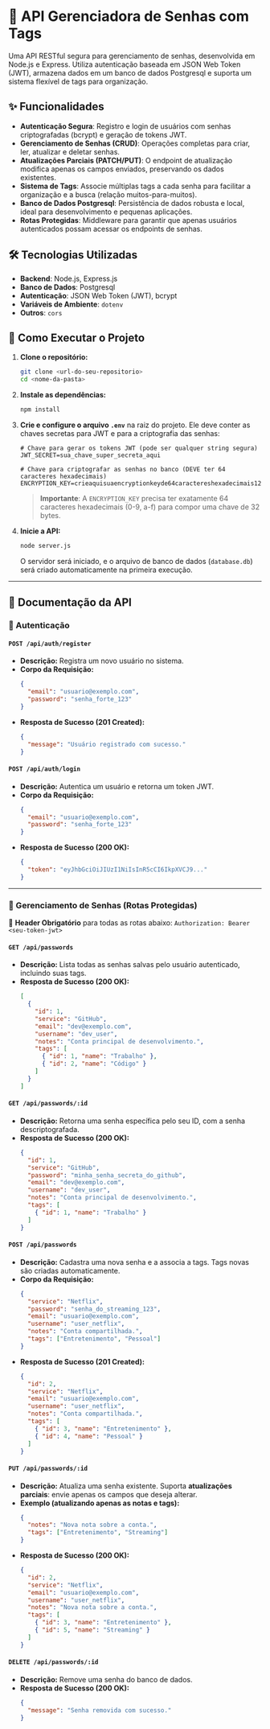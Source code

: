 # 🔐 API Gerenciadora de Senhas com Tags

Uma API RESTful segura para gerenciamento de senhas, desenvolvida em Node.js e Express. Utiliza autenticação baseada em JSON Web Token (JWT), armazena dados em um banco de dados Postgresql e suporta um sistema flexível de tags para organização.

## ✨ Funcionalidades

-   **Autenticação Segura**: Registro e login de usuários com senhas criptografadas (bcrypt) e geração de tokens JWT.
-   **Gerenciamento de Senhas (CRUD)**: Operações completas para criar, ler, atualizar e deletar senhas.
-   **Atualizações Parciais (PATCH/PUT)**: O endpoint de atualização modifica apenas os campos enviados, preservando os dados existentes.
-   **Sistema de Tags**: Associe múltiplas tags a cada senha para facilitar a organização e a busca (relação muitos-para-muitos).
-   **Banco de Dados Postgresql**: Persistência de dados robusta e local, ideal para desenvolvimento e pequenas aplicações.
-   **Rotas Protegidas**: Middleware para garantir que apenas usuários autenticados possam acessar os endpoints de senhas.

## 🛠️ Tecnologias Utilizadas

-   **Backend**: Node.js, Express.js
-   **Banco de Dados**: Postgresql
-   **Autenticação**: JSON Web Token (JWT), bcrypt
-   **Variáveis de Ambiente**: `dotenv`
-   **Outros**: `cors`

## 🚀 Como Executar o Projeto

1.  **Clone o repositório:**
    ```bash
    git clone <url-do-seu-repositorio>
    cd <nome-da-pasta>
    ```

2.  **Instale as dependências:**
    ```bash
    npm install
    ```

3.  **Crie e configure o arquivo `.env`** na raiz do projeto. Ele deve conter as chaves secretas para JWT e para a criptografia das senhas:
    ```env
    # Chave para gerar os tokens JWT (pode ser qualquer string segura)
    JWT_SECRET=sua_chave_super_secreta_aqui

    # Chave para criptografar as senhas no banco (DEVE ter 64 caracteres hexadecimais)
    ENCRYPTION_KEY=crieaquisuaencryptionkeyde64caractereshexadecimais1234567890
    ```
    > **Importante**: A `ENCRYPTION_KEY` precisa ter exatamente 64 caracteres hexadecimais (0-9, a-f) para compor uma chave de 32 bytes.

4.  **Inicie a API:**
    ```bash
    node server.js
    ```
    O servidor será iniciado, e o arquivo de banco de dados (`database.db`) será criado automaticamente na primeira execução.

---

## 📄 Documentação da API

### 🧍 Autenticação

#### `POST /api/auth/register`

-   **Descrição:** Registra um novo usuário no sistema.
-   **Corpo da Requisição:**
    ```json
    {
      "email": "usuario@exemplo.com",
      "password": "senha_forte_123"
    }
    ```
-   **Resposta de Sucesso (201 Created):**
    ```json
    {
      "message": "Usuário registrado com sucesso."
    }
    ```

#### `POST /api/auth/login`

-   **Descrição:** Autentica um usuário e retorna um token JWT.
-   **Corpo da Requisição:**
    ```json
    {
      "email": "usuario@exemplo.com",
      "password": "senha_forte_123"
    }
    ```
-   **Resposta de Sucesso (200 OK):**
    ```json
    {
      "token": "eyJhbGciOiJIUzI1NiIsInR5cCI6IkpXVCJ9..."
    }
    ```

---

### 🔐 Gerenciamento de Senhas (Rotas Protegidas)

📌 **Header Obrigatório** para todas as rotas abaixo:
`Authorization: Bearer <seu-token-jwt>`

#### `GET /api/passwords`

-   **Descrição:** Lista todas as senhas salvas pelo usuário autenticado, incluindo suas tags.
-   **Resposta de Sucesso (200 OK):**
    ```json
    [
      {
        "id": 1,
        "service": "GitHub",
        "email": "dev@exemplo.com",
        "username": "dev_user",
        "notes": "Conta principal de desenvolvimento.",
        "tags": [
          { "id": 1, "name": "Trabalho" },
          { "id": 2, "name": "Código" }
        ]
      }
    ]
    ```

#### `GET /api/passwords/:id`

-   **Descrição:** Retorna uma senha específica pelo seu ID, com a senha descriptografada.
-   **Resposta de Sucesso (200 OK):**
    ```json
    {
      "id": 1,
      "service": "GitHub",
      "password": "minha_senha_secreta_do_github",
      "email": "dev@exemplo.com",
      "username": "dev_user",
      "notes": "Conta principal de desenvolvimento.",
      "tags": [
        { "id": 1, "name": "Trabalho" }
      ]
    }
    ```

#### `POST /api/passwords`

-   **Descrição:** Cadastra uma nova senha e a associa a tags. Tags novas são criadas automaticamente.
-   **Corpo da Requisição:**
    ```json
    {
      "service": "Netflix",
      "password": "senha_do_streaming_123",
      "email": "usuario@exemplo.com",
      "username": "user_netflix",
      "notes": "Conta compartilhada.",
      "tags": ["Entretenimento", "Pessoal"]
    }
    ```
-   **Resposta de Sucesso (201 Created):**
    ```json
    {
      "id": 2,
      "service": "Netflix",
      "email": "usuario@exemplo.com",
      "username": "user_netflix",
      "notes": "Conta compartilhada.",
      "tags": [
        { "id": 3, "name": "Entretenimento" },
        { "id": 4, "name": "Pessoal" }
      ]
    }
    ```

#### `PUT /api/passwords/:id`

-   **Descrição:** Atualiza uma senha existente. Suporta **atualizações parciais**: envie apenas os campos que deseja alterar.
-   **Exemplo (atualizando apenas as notas e tags):**
    ```json
    {
      "notes": "Nova nota sobre a conta.",
      "tags": ["Entretenimento", "Streaming"]
    }
    ```
-   **Resposta de Sucesso (200 OK):**
    ```json
    {
      "id": 2,
      "service": "Netflix",
      "email": "usuario@exemplo.com",
      "username": "user_netflix",
      "notes": "Nova nota sobre a conta.",
      "tags": [
        { "id": 3, "name": "Entretenimento" },
        { "id": 5, "name": "Streaming" }
      ]
    }
    ```

#### `DELETE /api/passwords/:id`

-   **Descrição:** Remove uma senha do banco de dados.
-   **Resposta de Sucesso (200 OK):**
    ```json
    {
      "message": "Senha removida com sucesso."
    }
    ```
